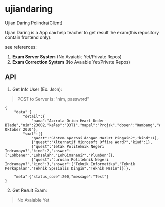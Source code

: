 # ujiandaring

Ujian Daring Polindra(Client)

Ujian Daring is a App can help teacher to get result the exam(this repository contain frontend only).

see references:
1. **Exam Server System** (No Avaiable Yet/Private Repos)
2. **Exam Correction System** (No Avaiable Yet/Private Repos)

## API
1. Get Info User (Ex. Json):
> POST to Server is: "nim, password"
~~~~
{
    "data":{
        "detail":{
            "nama":"Acerola-Orion Heart-Under-Blade","nim":23602,"kelas":"D3TI","mapel":"Projek","dosen":"Bambang","waktu":60,"tanggal":"10 Oktober 2010"},
        "soal":[{
            "quest":"Sistem operasi dengan Maskot Pinguin?","kind":1},
            {"quest":"Alternatif Microsoft Office Word?","kind":1},
            {"quest":"Letak Politeknik Negeri Indramayu?","kind":2,"answer":["Lohbener","Lohsalah","LohGimanani?","Plumbon"]},
            {"quest":"Jurusan Politeknik Negeri Indramayu?","kind":3,"answer":["Teknik Informatika","Teknik Perkapalan","Teknik Spesialis Dingin","Teknik Mesin"]}]},

    "meta":{"status_code":200,"message":"Test"}
}
~~~~

2. Get Result Exam:
> No Avaiable Yet
